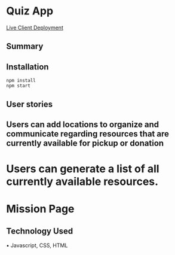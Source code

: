 # Quiz App

[Live Client Deployment]()  

## Summary 


## Installation

```
npm install
npm start
```

## User stories

## Users can add locations to organize and communicate regarding resources that are currently available for pickup or donation



# Users can generate a list of all currently available resources.



# Mission Page



## Technology Used


• Javascript, CSS, HTML


